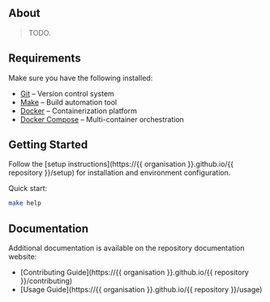 ## About

> TODO.

## Requirements

Make sure you have the following installed:

- [Git](https://git-scm.com/) – Version control system
- [Make](https://www.gnu.org/software/make/) – Build automation tool
- [Docker](https://www.docker.com/) – Containerization platform
- [Docker Compose](https://docs.docker.com/compose/) – Multi-container orchestration

## Getting Started

Follow the [setup instructions](https://{{ organisation }}.github.io/{{ repository }}/setup) for installation and environment configuration.

Quick start:

```bash
make help
```

## Documentation

Additional documentation is available on the repository documentation website:

- [Contributing Guide](https://{{ organisation }}.github.io/{{ repository }}/contributing)
- [Usage Guide](https://{{ organisation }}.github.io/{{ repository }}/usage)
